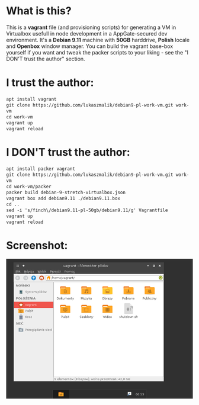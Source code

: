 # What is this?
This is a **vagrant** file (and provisioning scripts) for generating a VM in Virtualbox usefull in node development in a AppGate-secured dev environment.
It's a **Debian 9.11** machine with **50GB** harddrive, **Polish** locale and **Openbox** window manager. You can build the vagrant base-box yourself if you want and tweak the packer scripts to your liking - see the "I DON'T trust the author" section. 

# I trust the author:
    apt install vagrant
    git clone https://github.com/lukaszmalik/debian9-pl-work-vm.git work-vm
    cd work-vm
    vagrant up
    vagrant reload

# I DON'T trust the author:
    apt install packer vagrant
    git clone https://github.com/lukaszmalik/debian9-pl-work-vm.git work-vm
    cd work-vm/packer
    packer build debian-9-stretch-virtualbox.json
    vagrant box add debian9.11 ./debian9.11.box
    cd ..
    sed -i 's/finch\/debian9.11-pl-50gb/debian9.11/g' Vagrantfile
    vagrant up
    vagrant reload

# Screenshot:
![alt text](screenshot.png "Screenshot")

